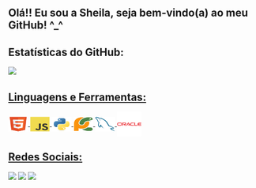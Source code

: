## Olá!! Eu sou a Sheila, seja bem-vindo(a) ao meu GitHub! ^_^

## Estatísticas do GitHub:
 
 <div>
    <a href="https://github.com/sheilacancio">
    <img height = "160em" src = "https://github-readme-stats.vercel.app/api?username=sheilacancio&show_icons=false&theme=radical&include_all_commits=true&count_private=true"/>
 </div>
  
 ## Linguagens e Ferramentas:
  
<div>
   <img align="center" alt="Sheila-HTML" height="30" width="40" src="https://raw.githubusercontent.com/devicons/devicon/master/icons/html5/html5-original.svg">
   <img align="center" alt="Sheila-JavaScript" height="30" width="40" src="https://raw.githubusercontent.com/devicons/devicon/master/icons/javascript/javascript-original.svg">
   <img align="center" alt="Sheila-Python" height="30" width="40" src="https://raw.githubusercontent.com/devicons/devicon/master/icons/python/python-original.svg">
   <img align="center" alt="Sheila-PyCharm" height="30" width="40" src="https://raw.githubusercontent.com/devicons/devicon/master/icons/pycharm/pycharm-original.svg">
   <img align="center" alt="Sheila-MySql" height="30" width="40" src="https://raw.githubusercontent.com/devicons/devicon/master/icons/mysql/mysql-original.svg">
   <img align="center" alt="Sheila-Oracle" height="50" width="50" src="https://raw.githubusercontent.com/devicons/devicon/master/icons/oracle/oracle-original.svg">
</div>
  
 ## Redes Sociais:
 
<div>  
   <a href = "mailto:sheilacancio1801@gmail.com"><img src="https://img.shields.io/badge/Gmail-D14836?style=for-the-badge&logo=gmail&logoColor=white" target="_blank"></a>
   <a href = "mailto:sheila_cancio@hotmail.com"><img src="https://img.shields.io/badge/Microsoft_Outlook-0078D4?style=for-the-badge&logo=microsoft-outlook&logoColor=white" target="_blank"></a> 
   <a href="https://www.linkedin.com/in/sheila-da-silva-cancio/" target="_blank"><img src="https://img.shields.io/badge/-LinkedIn-%230077B5?style=for-the-badge&logo=linkedin&logoColor=white" target="_blank"></a> 
</div>
  
